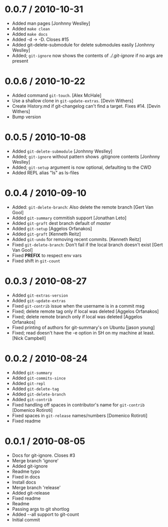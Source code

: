 
0.0.7 / 2010-10-31 
==================

  * Added man pages [Jonhnny Weslley]
  * Added `make clean`
  * Added `make docs`
  * Added -d -> -D. Closes #15
  * Added git-delete-submodule for delete submodules easily [Jonhnny Weslley]
  * Added; `git-ignore` now shows the contents of _./.git-ignore_ if no args are present

0.0.6 / 2010-10-22 
==================

  * Added command `git-touch`. [Alex McHale]
  * Use a shallow clone in `git-update-extras`. [Devin Withers]
  * Create History.md if git-changelog can't find a target. Fixes #14. [Devin Withers]
  * Bump version

0.0.5 / 2010-10-08 
==================

  * Added `git-delete-submodule` [Jonhnny Weslley]
  * Added; `git-ignore` without pattern shows .gitignore contents [Jonhnny Weslley]
  * Added; `git-setup` argument is now optional, defaulting to the CWD
  * Added REPL alias "ls" as ls-files

0.0.4 / 2010-09-10 
==================

  * Added: `git-delete-branch`: Also delete the remote branch [Gert Van Gool]
  * Added `git-summary` commitish support [Jonathan Leto]
  * Added `git-graft` dest branch default of _master_
  * Added `git-setup` [Aggelos Orfanakos]
  * Added `git-graft` [Kenneth Reitz]
  * Added `git-undo` for removing recent commits. [Kenneth Reitz]
  * Fixed `git-delete-branch`: Don't fail if the local branch doesn't exist [Gert Van Gool]
  * Fixed __PREFIX__ to respect env vars
  * Fixed shift in `git-count`

0.0.3 / 2010-08-27 
==================

  * Added `git-extras-version`
  * Added `git-update-extras`
  * Fixed `git-contrib` issue when the username is in a commit msg
  * Fixed; delete remote tag only if local was deleted [Aggelos Orfanakos]
  * Fixed; delete remote branch only if local was deleted [Aggelos Orfanakos]
  * Fixed printing of authors for git-summary's on Ubuntu [jason young]
  * Fixed; read doesn't have the -e option in SH on my machine at least. [Nick Campbell]

0.0.2 / 2010-08-24 
==================

  * Added `git-summary`
  * Added `git-commits-since`
  * Added `git-repl`
  * Added `git-delete-tag`
  * Added `git-delete-branch`
  * Added `git-contrib`
  * Fixed handling off spaces in contributor's name for `git-contrib` [Domenico Rotiroti]
  * Fixed spaces in `git-release` names/numbers [Domenico Rotiroti]
  * Fixed readme

0.0.1 / 2010-08-05 
==================

  * Docs for git-ignore. Closes #3
  * Merge branch 'ignore'
  * Added git-ignore
  * Readme typo
  * Fixed <tag> in docs
  * Install docs
  * Merge branch 'release'
  * Added git-release
  * Fixed readme
  * Readme
  * Passing args to git shortlog
  * Added --all support to git-count
  * Initial commit
